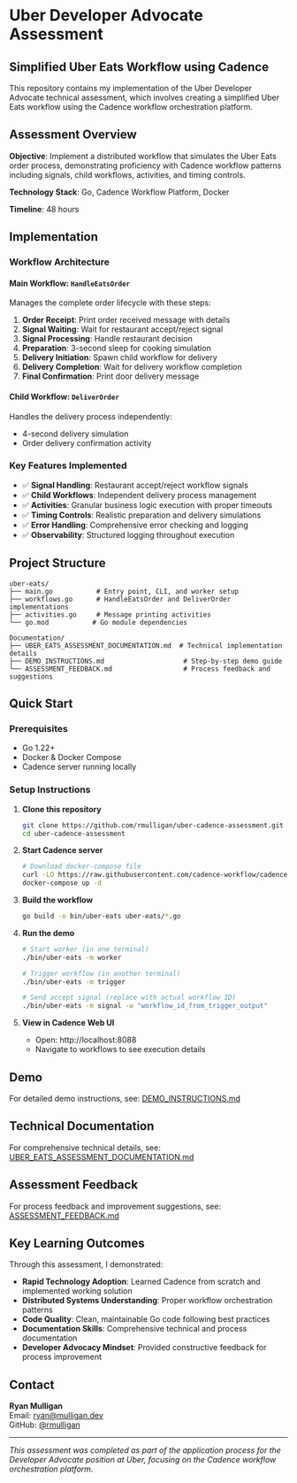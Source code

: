 # Uber Developer Advocate Assessment

## Simplified Uber Eats Workflow using Cadence

This repository contains my implementation of the Uber Developer Advocate technical assessment, which involves creating a simplified Uber Eats workflow using the Cadence workflow orchestration platform.

## Assessment Overview

**Objective**: Implement a distributed workflow that simulates the Uber Eats order process, demonstrating proficiency with Cadence workflow patterns including signals, child workflows, activities, and timing controls.

**Technology Stack**: Go, Cadence Workflow Platform, Docker

**Timeline**: 48 hours

## Implementation

### Workflow Architecture

#### Main Workflow: `HandleEatsOrder`
Manages the complete order lifecycle with these steps:
1. **Order Receipt**: Print order received message with details
2. **Signal Waiting**: Wait for restaurant accept/reject signal  
3. **Signal Processing**: Handle restaurant decision
4. **Preparation**: 3-second sleep for cooking simulation
5. **Delivery Initiation**: Spawn child workflow for delivery
6. **Delivery Completion**: Wait for delivery workflow completion
7. **Final Confirmation**: Print door delivery message

#### Child Workflow: `DeliverOrder`
Handles the delivery process independently:
- 4-second delivery simulation
- Order delivery confirmation activity

### Key Features Implemented
- ✅ **Signal Handling**: Restaurant accept/reject workflow signals
- ✅ **Child Workflows**: Independent delivery process management
- ✅ **Activities**: Granular business logic execution with proper timeouts
- ✅ **Timing Controls**: Realistic preparation and delivery simulations
- ✅ **Error Handling**: Comprehensive error checking and logging
- ✅ **Observability**: Structured logging throughout execution

## Project Structure

```
uber-eats/
├── main.go           # Entry point, CLI, and worker setup
├── workflows.go      # HandleEatsOrder and DeliverOrder implementations  
├── activities.go     # Message printing activities
└── go.mod           # Go module dependencies

Documentation/
├── UBER_EATS_ASSESSMENT_DOCUMENTATION.md  # Technical implementation details
├── DEMO_INSTRUCTIONS.md                    # Step-by-step demo guide
└── ASSESSMENT_FEEDBACK.md                  # Process feedback and suggestions
```

## Quick Start

### Prerequisites
- Go 1.22+
- Docker & Docker Compose
- Cadence server running locally

### Setup Instructions

1. **Clone this repository**
   ```bash
   git clone https://github.com/rmulligan/uber-cadence-assessment.git
   cd uber-cadence-assessment
   ```

2. **Start Cadence server**
   ```bash
   # Download docker-compose file
   curl -LO https://raw.githubusercontent.com/cadence-workflow/cadence/refs/heads/master/docker/docker-compose.yml
   docker-compose up -d
   ```

3. **Build the workflow**
   ```bash
   go build -o bin/uber-eats uber-eats/*.go
   ```

4. **Run the demo**
   ```bash
   # Start worker (in one terminal)
   ./bin/uber-eats -m worker
   
   # Trigger workflow (in another terminal)
   ./bin/uber-eats -m trigger
   
   # Send accept signal (replace with actual workflow ID)
   ./bin/uber-eats -m signal -w "workflow_id_from_trigger_output"
   ```

5. **View in Cadence Web UI**
   - Open: http://localhost:8088
   - Navigate to workflows to see execution details

## Demo

For detailed demo instructions, see: [DEMO_INSTRUCTIONS.md](DEMO_INSTRUCTIONS.md)

## Technical Documentation

For comprehensive technical details, see: [UBER_EATS_ASSESSMENT_DOCUMENTATION.md](UBER_EATS_ASSESSMENT_DOCUMENTATION.md)

## Assessment Feedback

For process feedback and improvement suggestions, see: [ASSESSMENT_FEEDBACK.md](ASSESSMENT_FEEDBACK.md)

## Key Learning Outcomes

Through this assessment, I demonstrated:

- **Rapid Technology Adoption**: Learned Cadence from scratch and implemented working solution
- **Distributed Systems Understanding**: Proper workflow orchestration patterns
- **Code Quality**: Clean, maintainable Go code following best practices  
- **Documentation Skills**: Comprehensive technical and process documentation
- **Developer Advocacy Mindset**: Provided constructive feedback for process improvement

## Contact

**Ryan Mulligan**  
Email: ryan@mulligan.dev  
GitHub: [@rmulligan](https://github.com/rmulligan)

---

*This assessment was completed as part of the application process for the Developer Advocate position at Uber, focusing on the Cadence workflow orchestration platform.*